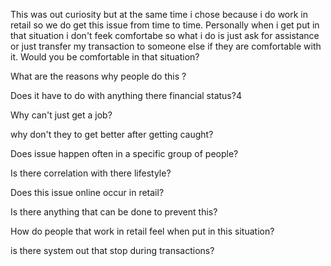 This was out curiosity but at the same time i chose because i do work in retail so we do get this issue from time to time. Personally when i get put in that situation i don't feek comfortabe so what i do is just ask for assistance or just transfer my transaction to someone else if they are comfortable with it. Would you be comfortable in that situation?

 What are the reasons why people do this ?

 Does it have to do with anything there financial status?4

 Why can't just get a job?

 why don't they to get better after getting caught?

Does issue happen often in a specific group of people?

Is there correlation with there lifestyle?

Does this issue online occur in retail?

Is there anything that can be done to prevent this?

How do people that work in retail feel when put in this situation?

is there system out that stop during transactions?